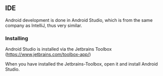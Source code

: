 ## IDE
Android development is done in Android Studio, which is from the same company as IntelliJ, thus very similar.

### Installing
Android Studio is installed via the Jetbrains Toolbox (https://www.jetbrains.com/toolbox-app/)

When you have installed the Jetbrains-Toolbox, open it and install Android Studio.